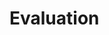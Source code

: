 <!--
 * @Date: 2021-01-15 21:12:49
 * @Author: Qing Shuai
 * @LastEditors: Qing Shuai
 * @LastEditTime: 2021-04-13 17:42:28
 * @FilePath: /EasyMocapRelease/doc/evaluation.md
-->
# Evaluation
